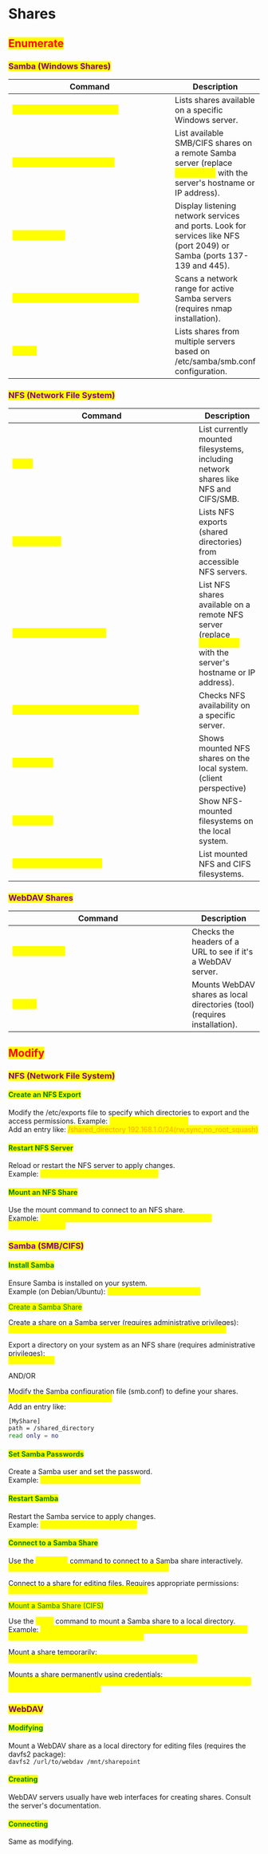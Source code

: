 # Shares

## <mark style="color:red;">Enumerate</mark>

### <mark style="color:purple;">Samba (Windows Shares)</mark>

<table data-header-hidden data-full-width="true"><thead><tr><th width="361">Command</th><th>Description</th></tr></thead><tbody><tr><td><mark style="color:yellow;"><code>smbclient -L &#x3C;server_name></code></mark></td><td>Lists shares available on a specific Windows server.</td></tr><tr><td><mark style="color:yellow;"><code>smbclient -L //&#x3C;hostname></code></mark></td><td>List available SMB/CIFS shares on a remote Samba server (replace <mark style="color:yellow;"><code>&#x3C;hostname></code></mark> with the server's hostname or IP address).</td></tr><tr><td><mark style="color:yellow;"><code>netstat -tuln</code></mark></td><td>Display listening network services and ports. Look for services like NFS (port 2049) or Samba (ports 137-139 and 445).</td></tr><tr><td><mark style="color:yellow;"><code>nmap -p 139,445 &#x3C;network_range></code></mark></td><td>Scans a network range for active Samba servers (requires nmap installation).</td></tr><tr><td><mark style="color:yellow;"><code>smbmap</code></mark></td><td>Lists shares from multiple servers based on /etc/samba/smb.conf configuration.</td></tr></tbody></table>

### <mark style="color:purple;">NFS (Network File System)</mark>

<table data-header-hidden data-full-width="true"><thead><tr><th width="358">Command</th><th>Description</th></tr></thead><tbody><tr><td><mark style="color:yellow;"><code>mount</code></mark></td><td>List currently mounted filesystems, including network shares like NFS and CIFS/SMB.</td></tr><tr><td><mark style="color:yellow;"><code>showmount -e</code></mark></td><td>Lists NFS exports (shared directories) from accessible NFS servers.</td></tr><tr><td><mark style="color:yellow;"><code>showmount -e &#x3C;hostname></code></mark></td><td>List NFS shares available on a remote NFS server (replace <mark style="color:yellow;"><code>&#x3C;hostname></code></mark> with the server's hostname or IP address).</td></tr><tr><td><mark style="color:yellow;"><code>rpcinfo -p mountd &#x3C;server_name></code></mark></td><td>Checks NFS availability on a specific server.</td></tr><tr><td><mark style="color:yellow;"><code>nfsstat -s</code></mark></td><td>Shows mounted NFS shares on the local system. (client perspective)</td></tr><tr><td><mark style="color:yellow;"><code>nfsstat -m</code></mark></td><td>Show NFS-mounted filesystems on the local system.</td></tr><tr><td><mark style="color:yellow;"><code>findmnt -t nfs -t cifs</code></mark></td><td>List mounted NFS and CIFS filesystems.</td></tr></tbody></table>

### <mark style="color:purple;">WebDAV Shares</mark>

<table data-header-hidden data-full-width="true"><thead><tr><th width="344">Command</th><th>Description</th></tr></thead><tbody><tr><td><mark style="color:yellow;"><code>curl -I &#x3C;URL></code></mark></td><td>Checks the headers of a URL to see if it's a WebDAV server.</td></tr><tr><td><mark style="color:yellow;"><code>davfs2</code></mark></td><td>Mounts WebDAV shares as local directories (tool) (requires installation).</td></tr></tbody></table>

## <mark style="color:red;">Modify</mark>

### <mark style="color:purple;">NFS (Network File System)</mark>

#### <mark style="color:green;">Create an NFS Export</mark>

Modify the /etc/exports file to specify which directories to export and the access permissions. Example: <mark style="color:yellow;">`sudo nano /etc/exports`</mark>\
Add an entry like: <mark style="color:orange;">/shared\_directory 192.168.1.0/24(rw,sync,no\_root\_squash)</mark>

#### <mark style="color:green;">Restart NFS Server</mark>

Reload or restart the NFS server to apply changes.\
Example: <mark style="color:yellow;">`sudo systemctl restart nfs-server`</mark>

#### <mark style="color:green;">Mount an NFS Share</mark>

Use the mount command to connect to an NFS share.\
Example: <mark style="color:yellow;">`sudo mount -t nfs <server_ip>:/shared_directory /mnt/mount_point`</mark>

### <mark style="color:purple;">Samba (SMB/CIFS)</mark>

#### <mark style="color:green;">Install Samba</mark>

Ensure Samba is installed on your system.\
Example (on Debian/Ubuntu): <mark style="color:yellow;">`sudo apt-get install samba`</mark>

<mark style="color:green;">Create a Samba Share</mark>

Create a share on a Samba server (requires administrative privileges):\
<mark style="color:yellow;">`smbcontrol server <server_name> share add <share_name> <path>`</mark>

Export a directory on your system as an NFS share (requires administrative privileges):\
<mark style="color:yellow;">`export <path>`</mark>

AND/OR

Modify the Samba configuration file (smb.conf) to define your shares.\
<mark style="color:yellow;">`sudo nano /etc/samba/smb.conf`</mark>\
Add an entry like:

```bash
[MyShare]
path = /shared_directory
read only = no
```

#### <mark style="color:green;">Set Samba Passwords</mark>

Create a Samba user and set the password.\
Example: <mark style="color:yellow;">`sudo smbpasswd -a <username>`</mark>

#### <mark style="color:green;">Restart Samba</mark>

Restart the Samba service to apply changes.\
Example: <mark style="color:yellow;">`sudo systemctl restart smbd`</mark>

#### <mark style="color:green;">Connect to a Samba Share</mark>

Use the <mark style="color:yellow;">`smbclient`</mark> command to connect to a Samba share interactively.\
<mark style="color:yellow;">`smbclient //<server_ip>/MyShare -U <username>`</mark>

Connect to a share for editing files. Requires appropriate permissions:\
<mark style="color:yellow;">`smbclient -U <server_name>/<share_name>`</mark>

<mark style="color:green;">Mount a Samba Share (CIFS)</mark>

Use the <mark style="color:yellow;">`mount`</mark> command to mount a Samba share to a local directory.\
Example: <mark style="color:yellow;">`sudo mount -t cifs -o username=<user>,password=<password> //<server_ip>/MyShare /mnt/mount_point`</mark>

Mount a share temporarily:\
<mark style="color:yellow;">`smbmount //<server_name>/<share_name> /mnt/sharepoint`</mark>

Mounts a share permanently using credentials:\
<mark style="color:yellow;">`mount.cifs //<server_name>/<share_name> /mnt/sharepoint -o username=<user>,password=<password>`</mark>

### <mark style="color:purple;">WebDAV</mark>

#### <mark style="color:green;">Modifying</mark>

Mount a WebDAV share as a local directory for editing files (requires the davfs2 package):\
`davfs2 /url/to/webdav /mnt/sharepoint`

#### <mark style="color:green;">Creating</mark>

WebDAV servers usually have web interfaces for creating shares. Consult the server's documentation.

#### <mark style="color:green;">Connecting</mark>

Same as modifying.
